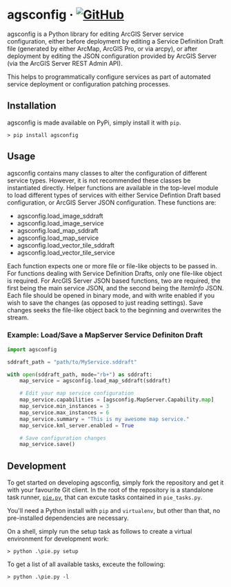 # agsconfig  &middot; [![GitHub](https://img.shields.io/badge/license-BSD--3--Clause-green.svg)](LICENSE)

agsconfig is a Python library for editing ArcGIS Server service configuration, either before deployment by editing a Service Definition Draft file (generated by either ArcMap, ArcGIS Pro, or via arcpy), or after deployment by editing the JSON configuration provided by ArcGIS Server (via the ArcGIS Server REST Admin API).

This helps to programmatically configure services as part of automated service deployment or configuration patching processes.

## Installation

agsconfig is made available on PyPi, simply install it with `pip`.

```
> pip install agsconfig
```

## Usage

agsconfig contains many classes to alter the configuration of different service types.  However, it is not recommended these classes be instantiated directly.  Helper functions are available in the top-level module to load different types of services with either Service Defintion Draft based configuration, or ArcGIS Server JSON configuration.  These functions are:

- agsconfig.load_image_sddraft
- agsconfig.load_image_service
- agsconfig.load_map_sddraft
- agsconfig.load_map_service
- agsconfig.load_vector_tile_sddraft
- agsconfig.load_vector_tile_service

Each function expects one or more file or file-like objects to be passed in.  For functions dealing with Service Definition Drafts, only one file-like object is required.  For ArcGIS Server JSON based functions, two are required, the first being the main service JSON, and the second being the *ItemInfo* JSON.  Each file should be opened in binary mode, and with write enabled if you wish to save the changes (as opposed to just reading settings).  Save changes seeks the file-like object back to the beginning and overwrites the stream.

### Example: Load/Save a MapServer Service Definiton Draft

```python
import agsconfig

sddraft_path = "path/to/MyService.sddraft"

with open(sddraft_path, mode="rb+") as sddraft:
    map_service = agsconfig.load_map_sddraft(sddraft)

    # Edit your map service configuration
    map_service.capabilities = [agsconfig.MapServer.Capability.map]
    map_service.min_instances = 3
    map_service.max_instances = 6
    map_service.summary = "This is my awesome map service."
    map_service.kml_server.enabled = True

    # Save configuration changes
    map_service.save()
```

## Development

To get started on developing agsconfig, simply fork the repository and get it with your favourite Git client.  In the root of the repository is a standalone task runner, [`pie.py`](https://github.com/adamkerz/pie), that can excute tasks contained in `pie_tasks.py`.

You'll need a Python install with `pip` and `virtualenv`, but other than that, no pre-installed dependencies are necessary.

On a shell, simply run the setup task as follows to create a virtual environment for development work:

```
> python .\pie.py setup
```

To get a list of all available tasks, exceute the following:

```
> python .\pie.py -l
```
